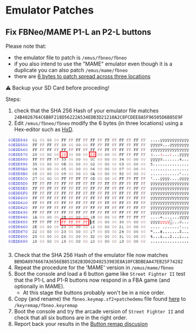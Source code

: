 # Emulator Patches

## Fix FBNeo/MAME P1-L an P2-L buttons

Please note that:
- the emulator file to patch is ```/emus/fbneo/fbneo```
- if you also intend to use the "MAME" emulator even though it is a duplicate you can also patch ```/emus/mame/fbneo```
- there are [6 bytes to patch spread across three locations](https://github.com/nk64/GT4286/blob/main/img/fbneo-hexedit-fix-p1-r-and-l-buttons.png)

⚠️  Backup your SD Card before proceding!

Steps:
1. check that the SHA 256 Hash of your emulator file matches ```24B4026764C6B8F218D56222A534EDB3D21210A2C8FCDEE8A5F96505D6B85E9F```
2. Edit ```/emus/fbneo/fbneo``` modify the 6 bytes (in three locations) using a Hex-editor such as [HxD](https://mh-nexus.de/en/hxd/).

![Patch](./img/fbneo-hexedit-fix-p1-r-and-l-buttons.png)

3. Check that the SHA 256 Hash of the emulator file now matches ```BB9DA0976667A3656EB851582B3D02D49253983E8A10FCBDBEAA47EB25F74282```
4. Repeat the procedure for the 'MAME' version in ```/emus/mame/fbneo```
5. Boot the console and load a 6 button game like ```Street Fighter II``` test that the P1-L and P1-R buttons now respond in a FBA game (and optionally in MAME). 
    * At this stage the buttons probably won't be in a nice order.
6. Copy (and rename) the ```fbneo.keymap.sf2+patchedemu``` file found [here](./sdcard_tweaks/keyremap/) to ```/keyremap/fbneo.keyremap```
7. Boot the console and try the arcade version of ```Street Fighter II``` and check that all six buttons are in the right order.
8. Report back your results in the [Button remap discusion](https://github.com/nk64/GT4286/discussions/9)